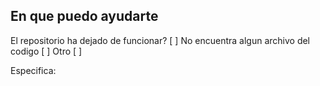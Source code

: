 ## En que puedo ayudarte

El repositorio ha dejado de funcionar? [ ]
No encuentra algun archivo del codigo [ ]
Otro [ ]

Especifica:
